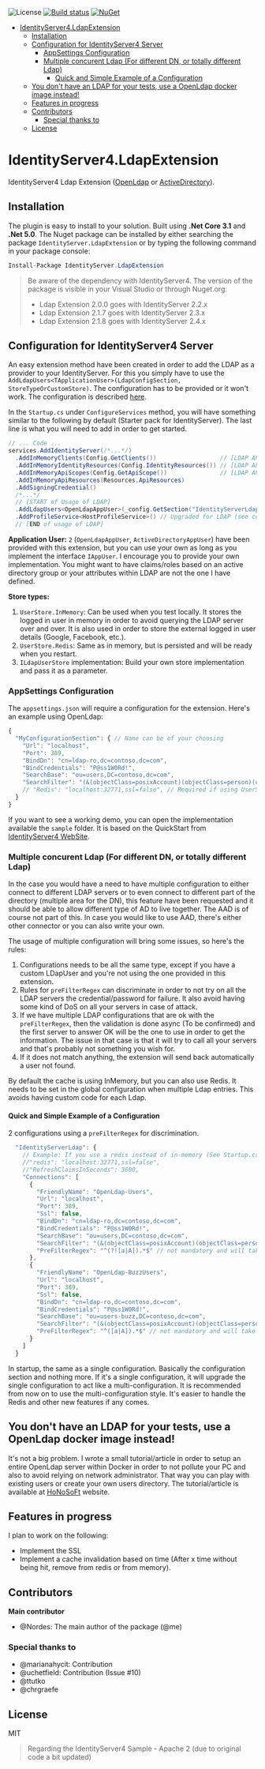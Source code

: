 ![License](https://img.shields.io/github/license/mashape/apistatus.svg)
[![Build status](https://ci.appveyor.com/api/projects/status/k26pepb32vka29w2/branch/master?svg=true)](https://ci.appveyor.com/project/Nordes/identityserver4-ldapextension/branch/master)
[![NuGet](https://img.shields.io/nuget/v/IdentityServer.LdapExtension.svg)](https://www.nuget.org/packages/IdentityServer.LdapExtension/)

- [IdentityServer4.LdapExtension](#identityserver4ldapextension)
  - [Installation](#installation)
  - [Configuration for IdentityServer4 Server](#configuration-for-identityserver4-server)
    - [AppSettings Configuration](#appsettings-configuration)
    - [Multiple concurent Ldap (For different DN, or totally different Ldap)](#multiple-concurent-ldap-for-different-dn-or-totally-different-ldap)
      - [Quick and Simple Example of a Configuration](#quick-and-simple-example-of-a-configuration)
  - [You don't have an LDAP for your tests, use a OpenLdap docker image instead!](#you-dont-have-an-ldap-for-your-tests-use-a-openldap-docker-image-instead)
  - [Features in progress](#features-in-progress)
  - [Contributors](#contributors)
    - [Special thanks to](#special-thanks-to)
  - [License](#license)

# IdentityServer4.LdapExtension
IdentityServer4 Ldap Extension ([OpenLdap](https://www.openldap.org/) or [ActiveDirectory](https://en.wikipedia.org/wiki/Active_Directory)).

## Installation
The plugin is easy to install to your solution. Built using **.Net Core 3.1** and **.Net 5.0**. The Nuget package can be installed by either searching the package `IdentityServer.LdapExtension` or by typing the following command in your package console:

```csharp
Install-Package IdentityServer.LdapExtension
```

> Be aware of the dependency with IdentityServer4. The version of the package is visible in your Visual Studio or through Nuget.org.
> - Ldap Extension 2.0.0 goes with IdentityServer 2.2.x 
> - Ldap Extension 2.1.7 goes with IdentityServer 2.3.x 
> - Ldap Extension 2.1.8 goes with IdentityServer 2.4.x

## Configuration for IdentityServer4 Server
An easy extension method have been created in order to add the LDAP as a provider to your IdentityServer. For this you simply have to use the `AddLdapUsers<TApplicationUser>(LdapConfigSection, StoreTypeOrCustomStore)`. The configuration has to be provided or it won't work. The configuration is described [here](#appsettings-configuration).

In the `Startup.cs` under `ConfigureServices` method, you will have something similar to the following by default (Starter pack for IdentityServer). The last line is what you will need to add in order to get started.

```csharp
// ... Code ...
services.AddIdentityServer(/*...*/)
  .AddInMemoryClients(Config.GetClients())                  // [LDAP API Example]
  .AddInMemoryIdentityResources(Config.IdentityResources()) // [LDAP API Example]
  .AddInMemoryApiScopes(Config.GetApiScope())               // [LDAP API Example]
  .AddInMemoryApiResources(Resources.ApiResources)
  .AddSigningCredential()
  /*...*/
  // [START of Usage of LDAP]
  .AddLdapUsers<OpenLdapAppUser>(_config.GetSection("IdentityServerLdap"), UserStore.InMemory)
  .AddProfileService<HostProfileService>() // Upgraded for LDAP (see code in project class for details).
  // [END of usage of LDAP]

```

**Application User:** `2` (`OpenLdapAppUser`, `ActiveDirectoryAppUser`) have been provided with this extension, but you can use your own as long as you implement the interface `IAppUser`. I encourage you to provide your own implementation. You might want to have claims/roles based on an active directory group or your attributes within LDAP are not the one I have defined.

**Store types:**
1. `UserStore.InMemory`: Can be used when you test locally. It stores the logged in user in memory in order to avoid querying the LDAP server over and over. It is also used in order to store the external logged in user details (Google, Facebook, etc.).
2. `UserStore.Redis`: Same as in memory, but is persisted and will be ready when you restart.
3. `ILdapUserStore` implementation: Build your own store implementation and pass it as a parameter.

### AppSettings Configuration
The `appsettings.json` will require a configuration for the extension. Here's an example using OpenLdap:

```javascript
{
  "MyConfigurationSection": { // Name can be of your choosing
    "Url": "localhost",
    "Port": 389,
    "BindDn": "cn=ldap-ro,dc=contoso,dc=com",
    "BindCredentials": "P@ss1W0Rd!",
    "SearchBase": "ou=users,DC=contoso,dc=com",
    "SearchFilter": "(&(objectClass=posixAccount)(objectClass=person)(uid={0}))"
    // "Redis": "localhost:32771,ssl=false", // Required if using UserStore.Redis 
  }
}
```

If you want to see a working demo, you can open the implementation available the `sample` folder. It is based on the QuickStart from [IdentityServer4 WebSite](http://docs.identityserver.io/en/release/).

### Multiple concurent Ldap (For different DN, or totally different Ldap)
In the case you would have a need to have multiple configuration to either connect to different LDAP servers or to even connect to different part of the directory (multiple area for the DN), this feature have been requested and it should be able to allow different type of AD to live together. The AAD is of course not part of this. In case you would like to use AAD, there's either other connector or you can also write your own.

The usage of multiple configuration will bring some issues, so here's the rules:
1. Configurations needs to be all the same type, except if you have a custom LDapUser and you're not using the one provided in this extension.
2. Rules for `preFilterRegex` can discriminate in order to not try on all the LDAP servers the credential/password for failure. It also avoid having some kind of DoS on all your servers in case of attack.
3. If we have multiple LDAP configurations that are ok with the `preFilterRegex`, then the validation is done async (To be confirmed) and the first server to answer OK will be the one to use in order to get the information. The issue in that case is that it will try to call all your servers and that's probably not something you wish for.
4. If it does not match anything, the extension will send back automatically a user not found.

By default the cache is using InMemory, but you can also use Redis. It needs to be set in the global configuration when multiple Ldap entries. This avoids having custom code for each Ldap.

#### Quick and Simple Example of a Configuration
2 configurations using a `preFilterRegex` for discrimination.
```javascript
  "IdentityServerLdap": {
    // Example: If you use a redis instead of in-memory (See Startup.cs)
    //"redis": "localhost:32771,ssl=false",
    //"RefreshClaimsInSeconds": 3600,
    "Connections": [
      {
        "FriendlyName": "OpenLdap-Users",
        "Url": "localhost",
        "Port": 389,
        "Ssl": false,
        "BindDn": "cn=ldap-ro,dc=contoso,dc=com",
        "BindCredentials": "P@ss1W0Rd!",
        "SearchBase": "ou=users,DC=contoso,dc=com",
        "SearchFilter": "(&(objectClass=posixAccount)(objectClass=person)(uid={0}))",
        "PreFilterRegex": "^(?![a|A]).*$" // not mandatory and will take everything not starting with A
      },
      {
        "FriendlyName": "OpenLdap-BuzzUsers",
        "Url": "localhost",
        "Port": 389,
        "Ssl": false,
        "BindDn": "cn=ldap-ro,dc=contoso,dc=com",
        "BindCredentials": "P@ss1W0Rd!",
        "SearchBase": "ou=users-buzz,DC=contoso,dc=com",
        "SearchFilter": "(&(objectClass=posixAccount)(objectClass=person)(uid={0}))",
        "PreFilterRegex": "^([a|A]).*$" // not mandatory and will take everything not starting with A
      }
    ]
  }
```

In startup, the same as a single configuration. Basically the configuration section and nothing more. If it's a single configuration, it will upgrade the single configuration to act like a multi-configuration. It is recommended from now on to use the multi-configuration style. It's easier to handle the Redis and other new features if any comes.

## You don't have an LDAP for your tests, use a OpenLdap docker image instead!
It's not a big problem. I wrote a small tutorial/article in order to setup an entire OpenLdap server within Docker in order to not pollute your PC and also to avoid relying on network administrator. That way you can play with existing users or create your own users directory. The tutorial/article is available at [HoNoSoFt](https://blog.honosoft.com/2018/06/18/ldap-identity-server-series-%E3%83%BC-part-i-%E3%83%BC-openldap-on-docker-container/) website.

## Features in progress
I plan to work on the following:
* Implement the SSL
* Implement a cache invalidation based on time (After x time without being hit, remove from redis or from memory).

## Contributors
**Main contributor**
* @Nordes: The main author of the package (@me)
  
### Special thanks to
* @marianahycit: Contribution
* @uchetfield: Contribution (Issue #10)
* @ttutko
* @chrgraefe 

## License
MIT

> Regarding the IdentityServer4 Sample - Apache 2 (due to original code a bit updated)
